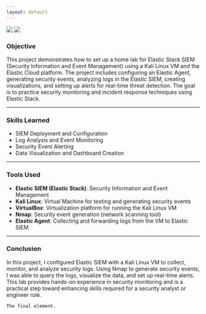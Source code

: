 ```yaml
---
layout: default
---
```

<div>
    <a href="https://www.linkedin.com/in/simardeep1098"><img src="https://img.shields.io/badge/-LinkedIn-0072b1?&style=for-the-badge&logo=linkedin&logoColor=white" /></a>
    <a href="https://github.com/Simardeep1098"><img src="https://img.shields.io/badge/-GitHub-000000?&style=for-the-badge&logo=github&logoColor=white" /></a>
</div>


### Objective
This project demonstrates how to set up a home lab for Elastic Stack SIEM (Security Information and Event Management) using a Kali Linux VM and the Elastic Cloud platform. The project includes configuring an Elastic Agent, generating security events, analyzing logs in the Elastic SIEM, creating visualizations, and setting up alerts for real-time threat detection. The goal is to practice security monitoring and incident response techniques using Elastic Stack.

---

### Skills Learned
- SIEM Deployment and Configuration
- Log Analysis and Event Monitoring
- Security Event Alerting
- Data Visualization and Dashboard Creation

---

### Tools Used
- **Elastic SIEM (Elastic Stack)**: Security Information and Event Management
- **Kali Linux**: Virtual Machine for testing and generating security events
- **VirtualBox**: Virtualization platform for running the Kali Linux VM
- **Nmap**: Security event generation (network scanning tool)
- **Elastic Agent**: Collecting and forwarding logs from the VM to Elastic SIEM

---

### Conclusion
In this project, I configured Elastic SIEM with a Kali Linux VM to collect, monitor, and analyze security logs. Using Nmap to generate security events, I was able to query the logs, visualize the data, and set up real-time alerts. This lab provides hands-on experience in security monitoring and is a practical step toward enhancing skills required for a security analyst or engineer role.

```
The final element.
```
